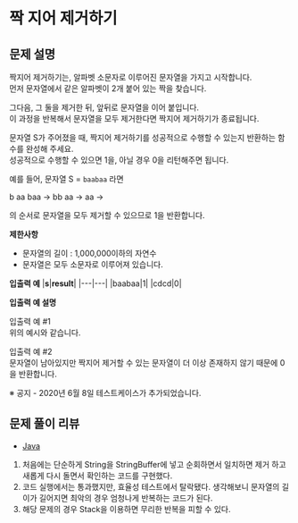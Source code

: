# 짝 지어 제거하기

## 문제 설명
짝지어 제거하기는, 알파벳 소문자로 이루어진 문자열을 가지고 시작합니다.  
먼저 문자열에서 같은 알파벳이 2개 붙어 있는 짝을 찾습니다.

그다음, 그 둘을 제거한 뒤, 앞뒤로 문자열을 이어 붙입니다.  
이 과정을 반복해서 문자열을 모두 제거한다면 짝지어 제거하기가 종료됩니다.

문자열 S가 주어졌을 때, 짝지어 제거하기를 성공적으로 수행할 수 있는지 반환하는 함수를 완성해 주세요.  
성공적으로 수행할 수 있으면 1을, 아닐 경우 0을 리턴해주면 됩니다.

예를 들어, 문자열 S = `baabaa` 라면

b aa baa → bb aa → aa →

의 순서로 문자열을 모두 제거할 수 있으므로 1을 반환합니다.

**제한사항**
- 문자열의 길이 : 1,000,000이하의 자연수
- 문자열은 모두 소문자로 이루어져 있습니다.

**입출력 예**
|**s**|**result**|
|---|---|
|baabaa|1|
|cdcd|0|

**입출력 예 설명**

입출력 예 #1  
위의 예시와 같습니다.

입출력 예 #2  
문자열이 남아있지만 짝지어 제거할 수 있는 문자열이 더 이상 존재하지 않기 때문에 0을 반환합니다.

※ 공지 - 2020년 6월 8일 테스트케이스가 추가되었습니다.

## 문제 풀이 리뷰
- [Java](./Solution.java)
1. 처음에는 단순하게 String을 StringBuffer에 넣고 순회하면서 일치하면 제거 하고 새롭게 다시 돌면서 확인하는 코드를 구현했다. 
2. 코드 실행에서는 통과했지만, 효율성 테스트에서 탈락됐다. 생각해보니 문자열의 길이가 길어지면 최악의 경우 엄청나게 반복하는 코드가 된다.
3. 해당 문제의 경우 Stack을 이용하면 무리한 반복을 피할 수 있다.  
